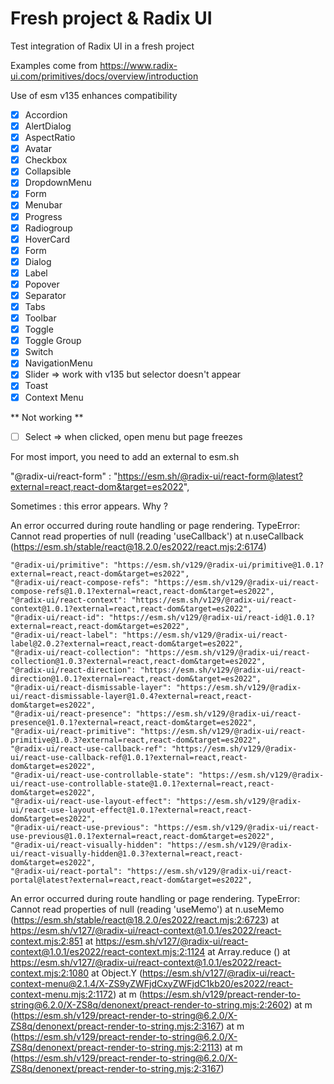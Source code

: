 # Fresh project & Radix UI

Test integration of Radix UI in a fresh project

Examples come from https://www.radix-ui.com/primitives/docs/overview/introduction

Use of esm v135 enhances compatibility

- [x] Accordion
- [x] AlertDialog
- [x] AspectRatio
- [x] Avatar
- [x] Checkbox
- [x] Collapsible
- [x] DropdownMenu
- [x] Form
- [x] Menubar
- [x] Progress
- [x] Radiogroup
- [x] HoverCard
- [x] Form
- [x] Dialog
- [x] Label
- [x] Popover
- [x] Separator
- [x] Tabs
- [x] Toolbar
- [x] Toggle
- [x] Toggle Group
- [x] Switch
- [x] NavigationMenu
- [x] Slider => work with v135 but selector doesn't appear
- [x] Toast
- [x] Context Menu

** Not working **
- [ ] Select => when clicked, open menu but page freezes


For most import, you need to add an external to esm.sh

"@radix-ui/react-form" :
"https://esm.sh/@radix-ui/react-form@latest?external=react,react-dom&target=es2022",


Sometimes : this error appears. Why ?

An error occurred during route handling or page rendering. TypeError: Cannot
read properties of null (reading 'useCallback') at n.useCallback
(https://esm.sh/stable/react@18.2.0/es2022/react.mjs:2:6174)

    "@radix-ui/primitive": "https://esm.sh/v129/@radix-ui/primitive@1.0.1?external=react,react-dom&target=es2022",
    "@radix-ui/react-compose-refs": "https://esm.sh/v129/@radix-ui/react-compose-refs@1.0.1?external=react,react-dom&target=es2022",
    "@radix-ui/react-context": "https://esm.sh/v129/@radix-ui/react-context@1.0.1?external=react,react-dom&target=es2022",
    "@radix-ui/react-id": "https://esm.sh/v129/@radix-ui/react-id@1.0.1?external=react,react-dom&target=es2022",
    "@radix-ui/react-label": "https://esm.sh/v129/@radix-ui/react-label@2.0.2?external=react,react-dom&target=es2022",
    "@radix-ui/react-collection": "https://esm.sh/v129/@radix-ui/react-collection@1.0.3?external=react,react-dom&target=es2022",
    "@radix-ui/react-direction": "https://esm.sh/v129/@radix-ui/react-direction@1.0.1?external=react,react-dom&target=es2022",
    "@radix-ui/react-dismissable-layer": "https://esm.sh/v129/@radix-ui/react-dismissable-layer@1.0.4?external=react,react-dom&target=es2022",
    "@radix-ui/react-presence": "https://esm.sh/v129/@radix-ui/react-presence@1.0.1?external=react,react-dom&target=es2022",
    "@radix-ui/react-primitive": "https://esm.sh/v129/@radix-ui/react-primitive@1.0.3?external=react,react-dom&target=es2022",
    "@radix-ui/react-use-callback-ref": "https://esm.sh/v129/@radix-ui/react-use-callback-ref@1.0.1?external=react,react-dom&target=es2022",
    "@radix-ui/react-use-controllable-state": "https://esm.sh/v129/@radix-ui/react-use-controllable-state@1.0.1?external=react,react-dom&target=es2022",
    "@radix-ui/react-use-layout-effect": "https://esm.sh/v129/@radix-ui/react-use-layout-effect@1.0.1?external=react,react-dom&target=es2022",
    "@radix-ui/react-use-previous": "https://esm.sh/v129/@radix-ui/react-use-previous@1.0.1?external=react,react-dom&target=es2022",
    "@radix-ui/react-visually-hidden": "https://esm.sh/v129/@radix-ui/react-visually-hidden@1.0.3?external=react,react-dom&target=es2022",
    "@radix-ui/react-portal": "https://esm.sh/v129/@radix-ui/react-portal@latest?external=react,react-dom&target=es2022",

An error occurred during route handling or page rendering. TypeError: Cannot
read properties of null (reading 'useMemo') at n.useMemo
(https://esm.sh/stable/react@18.2.0/es2022/react.mjs:2:6723) at
https://esm.sh/v127/@radix-ui/react-context@1.0.1/es2022/react-context.mjs:2:851
at
https://esm.sh/v127/@radix-ui/react-context@1.0.1/es2022/react-context.mjs:2:1124
at Array.reduce (<anonymous>) at
https://esm.sh/v127/@radix-ui/react-context@1.0.1/es2022/react-context.mjs:2:1080
at Object.Y
(https://esm.sh/v127/@radix-ui/react-context-menu@2.1.4/X-ZS9yZWFjdCxyZWFjdC1kb20/es2022/react-context-menu.mjs:2:1172)
at m
(https://esm.sh/v129/preact-render-to-string@6.2.0/X-ZS8q/denonext/preact-render-to-string.mjs:2:2602)
at m
(https://esm.sh/v129/preact-render-to-string@6.2.0/X-ZS8q/denonext/preact-render-to-string.mjs:2:3167)
at m
(https://esm.sh/v129/preact-render-to-string@6.2.0/X-ZS8q/denonext/preact-render-to-string.mjs:2:2113)
at m
(https://esm.sh/v129/preact-render-to-string@6.2.0/X-ZS8q/denonext/preact-render-to-string.mjs:2:3167)
